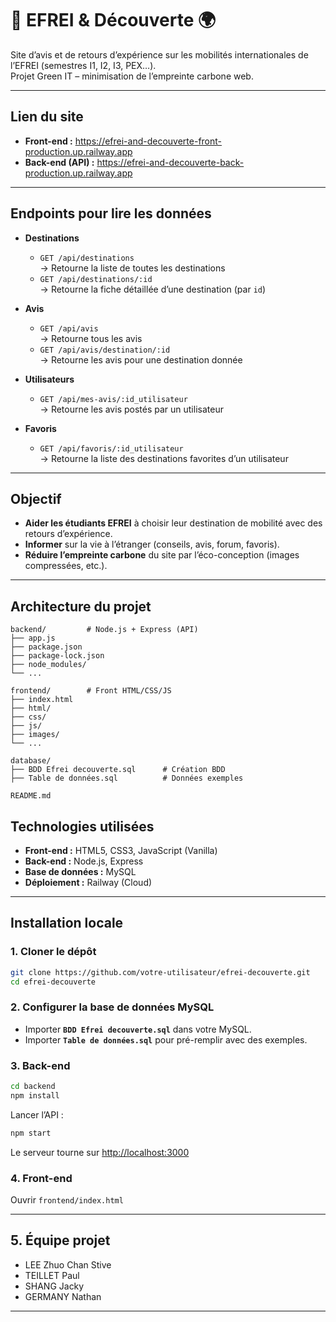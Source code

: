 # 🌳 EFREI & Découverte 🌍

Site d’avis et de retours d’expérience sur les mobilités internationales de l’EFREI (semestres I1, I2, I3, PEX…).  
Projet Green IT – minimisation de l’empreinte carbone web.

---

## Lien du site

- **Front-end :** https://efrei-and-decouverte-front-production.up.railway.app  
- **Back-end (API) :** https://efrei-and-decouverte-back-production.up.railway.app

---

## Endpoints pour lire les données

- **Destinations**  
  - `GET /api/destinations`  
    → Retourne la liste de toutes les destinations  
  - `GET /api/destinations/:id`  
    → Retourne la fiche détaillée d’une destination (par `id`)

- **Avis**  
  - `GET /api/avis`  
    → Retourne tous les avis  
  - `GET /api/avis/destination/:id`  
    → Retourne les avis pour une destination donnée

- **Utilisateurs**  
  - `GET /api/mes-avis/:id_utilisateur`  
    → Retourne les avis postés par un utilisateur

- **Favoris**  
  - `GET /api/favoris/:id_utilisateur`  
    → Retourne la liste des destinations favorites d’un utilisateur

---

## Objectif

- **Aider les étudiants EFREI** à choisir leur destination de mobilité avec des retours d’expérience.
- **Informer** sur la vie à l’étranger (conseils, avis, forum, favoris).
- **Réduire l’empreinte carbone** du site par l’éco-conception (images compressées, etc.).

---

## Architecture du projet

```
backend/         # Node.js + Express (API)
├── app.js
├── package.json
├── package-lock.json
├── node_modules/
└── ...

frontend/        # Front HTML/CSS/JS
├── index.html
├── html/
├── css/
├── js/
├── images/
└── ...

database/
├── BDD Efrei decouverte.sql      # Création BDD
├── Table de données.sql          # Données exemples

README.md
```

## Technologies utilisées

- **Front-end :** HTML5, CSS3, JavaScript (Vanilla)
- **Back-end :** Node.js, Express
- **Base de données :** MySQL
- **Déploiement :** Railway (Cloud)

---

## Installation locale

### 1. Cloner le dépôt

```bash
git clone https://github.com/votre-utilisateur/efrei-decouverte.git
cd efrei-decouverte
```

### 2. Configurer la base de données MySQL

- Importer **`BDD Efrei decouverte.sql`** dans votre MySQL.
- Importer **`Table de données.sql`** pour pré-remplir avec des exemples.



### 3. Back-end

```bash
cd backend
npm install
```

Lancer l’API :

```bash
npm start
```

Le serveur tourne sur [http://localhost:3000](http://localhost:3000)



### 4. Front-end

Ouvrir `frontend/index.html`  

---

## 5. Équipe projet

- LEE Zhuo Chan Stive
- TEILLET Paul
- SHANG Jacky
- GERMANY Nathan

---


